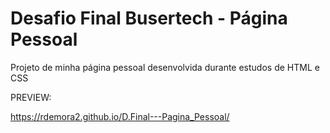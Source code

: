 # Desafio Final Busertech - Página Pessoal

Projeto de minha página pessoal desenvolvida durante estudos de HTML e CSS


PREVIEW:

https://rdemora2.github.io/D.Final---Pagina_Pessoal/
